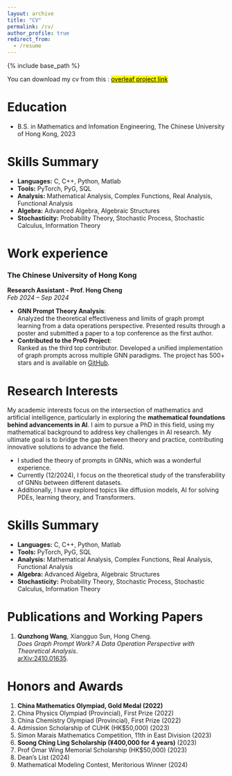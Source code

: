 ```yaml
---
layout: archive
title: "CV"
permalink: /cv/
author_profile: true
redirect_from:
  - /resume
---
```


{% include base_path %}


You can download my cv from this : [<mark>overleaf project link</mark>](https://www.overleaf.com/read/xdvcvgwvkqrv#5c3266)

Education
======
* B.S. in Mathematics and Infomation Engineering, The Chinese University of Hong Kong, 2023


Skills Summary
=====

- **Languages:** C, C++, Python, Matlab  
- **Tools:** PyTorch, PyG, SQL  
- **Analysis:** Mathematical Analysis, Complex Functions, Real Analysis, Functional Analysis  
- **Algebra:** Advanced Algebra, Algebraic Structures  
- **Stochasticity:** Probability Theory, Stochastic Process, Stochastic Calculus, Information Theory  

Work experience
=====

### The Chinese University of Hong Kong  
**Research Assistant - Prof. Hong Cheng**  
*Feb 2024 – Sep 2024*  

- **GNN Prompt Theory Analysis**:  
  Analyzed the theoretical effectiveness and limits of graph prompt learning from a data operations perspective. Presented results through a poster and submitted a paper to a top conference as the first author.  
- **Contributed to the ProG Project**:  
  Ranked as the third top contributor. Developed a unified implementation of graph prompts across multiple GNN paradigms. The project has 500+ stars and is available on [GitHub](https://github.com/sheldonresearch/ProG).

Research Interests
=====

My academic interests focus on the intersection of mathematics and artificial intelligence, particularly in exploring the **mathematical foundations behind advancements in AI**. I aim to pursue a PhD in this field, using my mathematical background to address key challenges in AI research. My ultimate goal is to bridge the gap between theory and practice, contributing innovative solutions to advance the field.

- I studied the theory of prompts in GNNs, which was a wonderful experience.  
- Currently (12/2024), I focus on the theoretical study of the transferability of GNNs between different datasets.  
- Additionally, I have explored topics like diffusion models, AI for solving PDEs, learning theory, and Transformers.  

Skills Summary
=====

- **Languages:** C, C++, Python, Matlab  
- **Tools:** PyTorch, PyG, SQL  
- **Analysis:** Mathematical Analysis, Complex Functions, Real Analysis, Functional Analysis  
- **Algebra:** Advanced Algebra, Algebraic Structures  
- **Stochasticity:** Probability Theory, Stochastic Process, Stochastic Calculus, Information Theory 


Publications and Working Papers
=====

1. **Qunzhong Wang**, Xiangguo Sun, Hong Cheng.  
   *Does Graph Prompt Work? A Data Operation Perspective with Theoretical Analysis*.  
   [arXiv:2410.01635](https://arxiv.org/abs/2410.01635).
  
Honors and Awards
=====

1. **China Mathematics Olympiad, Gold Medal (2022)**  
2. China Physics Olympiad (Provincial), First Prize (2022)  
3. China Chemistry Olympiad (Provincial), First Prize (2022)  
4. Admission Scholarship of CUHK (HK$50,000) (2023)  
5. Simon Marais Mathematics Competition, 11th in East Division (2023)  
6. **Soong Ching Ling Scholarship (¥400,000 for 4 years)** (2023)  
7. Prof Omar Wing Memorial Scholarship (HK$50,000) (2023)  
8. Dean’s List (2024)  
9. Mathematical Modeling Contest, Meritorious Winner (2024)  
